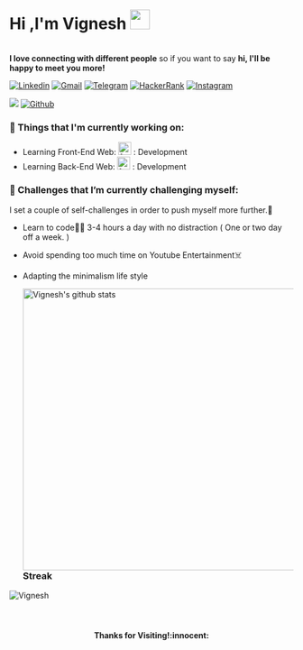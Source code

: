 <!-- Greeting -->
<h1><b>Hi ,I'm Vignesh </b> <img src="https://media.giphy.com/media/hvRJCLFzcasrR4ia7z/giphy.gif" width="35"></h1>

<!--Introduction -->
<br><b>I love connecting with different people</b> so if you want to say <b>hi, I'll be happy to meet you more!</b>

<!-- Your badges -->

[![Linkedin](https://img.shields.io/badge/-Vignesh-blue?style=flat&logo=Linkedin&logoColor=white)](https://www.linkedin.com/in/vignesh-s-98ba35160)
[![Gmail](https://img.shields.io/badge/-Vignesh-c14438?style=flat&logo=Gmail&logoColor=white)](mailto:neshvig898@gmail.com)
[![Telegram](https://img.shields.io/badge/-@Viggy0-blue?style=flat&logo=Telegram&logoColor=white)](https://t.me/Viggy0)
[![HackerRank](https://img.shields.io/badge/-Vignesh-islamicgreen?style=flat&logo=HackerRank&logoColor=black)](https://www.hackerrank.com/h20161341)
[![Instagram](https://img.shields.io/badge/-Vignesh-c13584?style=flat&labelColor=c13584&logo=instagram&logoColor=white)](https://www.instagram.com/00vignesh00)

<!-- Profile View Count and GitStats -->
![](https://komarev.com/ghpvc/?username=vignesho&style=flat)
[![Github](https://img.shields.io/badge/-Vignesh-black?style=flat&labelColor=black&logo=github&logoColor=white)](https://gitstats.me/vignesho)

<!-- Sample Dev class image -->

### 💼  Things that I'm currently working on: 
* Learning Front-End Web: <img width="23" height="23" alt="front end logo" src="https://cdn-icons-png.flaticon.com/512/2721/2721616.png"> : Development
* Learning Back-End Web: <img width="23" height="23" alt="front end logo" src="https://cdn-icons-png.flaticon.com/512/3668/3668474.png"> : Development

### 🌱 Challenges that I’m currently challenging myself:
 I set a couple of self-challenges in order to push myself more further.:running: 

* Learn to code:man_technologist: 3-4 hours a day with no distraction ( One or two day off a week. ) 
* Avoid spending too much time on Youtube Entertainment:skull_and_crossbones:
* Adapting the minimalism life style


  <a href="https://gitstats.me/vignesho">
    <img width="500" height="auto" align="left" alt="Vignesh's github stats" 
         src="https://github-readme-stats.vercel.app/api?username=vignesho&show_icons=true&theme=algolia&count_private=true&include_all_commits=true" /></a>
         
    <h3 align="left">Streak</h3>
<img align="left" src="https://github-readme-streak-stats.herokuapp.com/?user=vignesho&" alt="Vignesh" />
<br><br><br>
<h4 align="center"> Thanks for Visiting!:innocent:</h4> 


